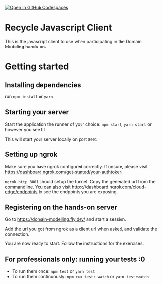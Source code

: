 [![Open in GitHub Codespaces](https://github.com/codespaces/badge.svg)](https://github.com/codespaces/new?hide_repo_select=true&ref=main&repo=595113708)
# Recycle Javascript Client
This is the javascript client to use when participating in the Domain Modeling hands-on.

# Getting started
## Installing dependencies
run `npm install` or `yarn`

## Starting your server
Start the application the runner of your choice: `npm start`, `yarn start` or however you see fit

This will start your server locally on port `8001`

## Setting up ngrok
Make sure you have ngrok configured correctly. If unsure, please visit https://dashboard.ngrok.com/get-started/your-authtoken

`ngrok http 8001` should  setup the tunnel. Copy the generated url from the commandline.
You can also visit https://dashboard.ngrok.com/cloud-edge/endpoints to see the endpoints you are exposing.

## Registering on the hands-on server
Go to https://domain-modelling.fly.dev/ and start a session.

Add the url you got from ngrok as a client url when asked, and validate the connection.

You are now ready to start. Follow the instructions for the exercises.

## For professionals only: running your tests :0
- To run them once: `npm test` or `yarn test`
- To run them continuously: `npm run test: watch` or `yarn test:watch`
